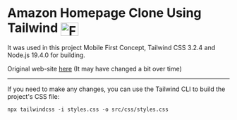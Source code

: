 # Amazon Homepage Clone Using Tailwind <img align="center" alt="Felype-Tw" height="30" width="40" src="https://cdn.jsdelivr.net/gh/devicons/devicon/icons/tailwindcss/tailwindcss-plain.svg">
 
It was used in this project Mobile First Concept, Tailwind CSS 3.2.4 and Node.js 19.4.0 for building.

Original web-site [here](https://www.amazon.com.br/Livros/b/?ie=UTF8&node=6740748011&ref_=nav_cs_books) (It may have changed a bit over time)

---

 If you need to make any changes, you can use the Tailwind CLI to build the project's CSS file:
 ```
 npx tailwindcss -i styles.css -o src/css/styles.css
 ```

